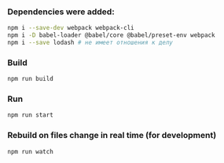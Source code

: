### Dependencies were added:

```sh
npm i --save-dev webpack webpack-cli 
npm i -D babel-loader @babel/core @babel/preset-env webpack
npm i --save lodash # не имеет отношения к делу
```

### Build
```sh
npm run build
```

### Run
```sh
npm run start
```

### Rebuild on files change in real time (for development)
```sh
npm run watch
```
